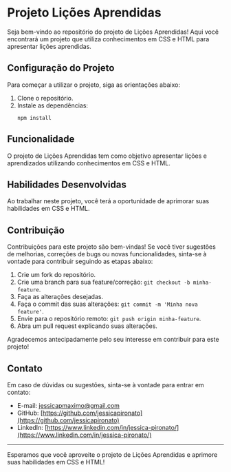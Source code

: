 # Projeto Lições Aprendidas

Seja bem-vindo ao repositório do projeto de Lições Aprendidas! Aqui você encontrará um projeto que utiliza conhecimentos em CSS e HTML para apresentar lições aprendidas.

## Configuração do Projeto

Para começar a utilizar o projeto, siga as orientações abaixo:

1. Clone o repositório.
2. Instale as dependências:
   ```
   npm install
   ```

## Funcionalidade

O projeto de Lições Aprendidas tem como objetivo apresentar lições e aprendizados utilizando conhecimentos em CSS e HTML.

## Habilidades Desenvolvidas

Ao trabalhar neste projeto, você terá a oportunidade de aprimorar suas habilidades em CSS e HTML.

## Contribuição

Contribuições para este projeto são bem-vindas! Se você tiver sugestões de melhorias, correções de bugs ou novas funcionalidades, sinta-se à vontade para contribuir seguindo as etapas abaixo:

1. Crie um fork do repositório.
2. Crie uma branch para sua feature/correção: `git checkout -b minha-feature`.
3. Faça as alterações desejadas.
4. Faça o commit das suas alterações: `git commit -m 'Minha nova feature'`.
5. Envie para o repositório remoto: `git push origin minha-feature`.
6. Abra um pull request explicando suas alterações.

Agradecemos antecipadamente pelo seu interesse em contribuir para este projeto!

## Contato

Em caso de dúvidas ou sugestões, sinta-se à vontade para entrar em contato:

- E-mail: jessicapmaximo@gmail.com
- GitHub: [https://github.com/jessicapironato](https://github.com/jessicapironato)
- LinkedIn: [https://www.linkedin.com/in/jessica-pironato/](https://www.linkedin.com/in/jessica-pironato/)

---

Esperamos que você aproveite o projeto de Lições Aprendidas e aprimore suas habilidades em CSS e HTML!
